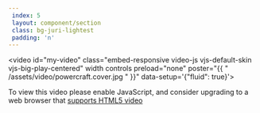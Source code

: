```yaml
---
 index: 5
 layout: component/section
 class: bg-juri-lightest
 padding: 'n'
---
```



<video id="my-video" class="embed-responsive video-js vjs-default-skin vjs-big-play-centered" width             controls     preload="none"
    poster="{{ " /assets/video/powercraft.cover.jpg " }}" data-setup='{"fluid": true}'>
    <source src="https://powercraft.ams3.digitaloceanspaces.com/powercraft.mp4" type='video/mp4'
    >
    <p class="vjs-no-js">
        To view this video please enable JavaScript, and consider upgrading to a web browser that
        <a href="http://videojs.com/html5-video-support/" target="_blank">supports HTML5 video</a>
    </p>
</video>
